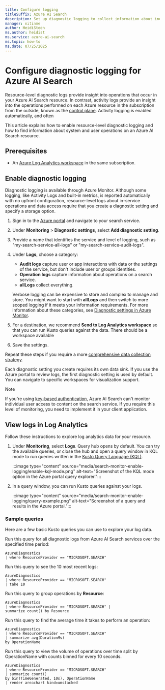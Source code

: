 ```yaml
---
title: Configure logging
titleSuffix: Azure AI Search
description: Set up diagnostic logging to collect information about indexing and query processing in Azure AI Search resource logs.
manager: nitinme
author: HeidiSteen
ms.author: heidist
ms.service: azure-ai-search
ms.topic: how-to
ms.date: 07/25/2025
---
```


# Configure diagnostic logging for Azure AI Search

Resource-level diagnostic logs provide insight into operations that occur in your Azure AI Search resource. In contrast, activity logs provide an insight into the operations performed on each Azure resource in the subscription from the outside, known as the [control plane](/azure/azure-resource-manager/management/control-plane-and-data-plane). Activity logging is enabled automatically, and often

This article explains how to enable resource-level diagnostic logging and how to find information about system and user operations on an Azure AI Search resource.

## Prerequisites

- An [Azure Log Analytics workspace](/azure/azure-monitor/logs/quick-create-workspace) in the same subscription.

## Enable diagnostic logging

Diagnostic logging is available through Azure Monitor. Although some logging, like Activity Logs and built-in metrics, is reported automatically with no upfront configuration, resource-level logs about in-service operations and data access require that you create a diagnostic setting and specify a storage option.

1. Sign in to the [Azure portal](https://portal.azure.com) and navigate to your search service.

1. Under **Monitoring** > **Diagnostic settings**, select **Add diagnostic setting**.

1. Provide a name that identifies the service and level of logging, such as "my-search-service-all-logs" or "my-search-service-audit-logs".

1. Under **Logs**, choose a category:

   - **Audit logs** capture user or app interactions with data or the settings of the service, but don't include user or groups identities.
   - **Operation logs** capture information about operations on a search service.
   - **allLogs** collect everything.

   Verbose logging can be expensive to store and complex to manage and store. You might want to start with **allLogs** and then switch to more scoped logging if it meets your information requirements. For more information about these categories, see [Diagnostic settings in Azure Monitor](/azure/azure-monitor/essentials/diagnostic-settings).

1. For a destination, we recommend **Send to Log Analytics workspace** so that you can run Kusto queries against the data. There should be a workspace available

1. Save the settings.

Repeat these steps if you require a more [comprehensive data collection strategy](/azure/azure-monitor/logs/workspace-design). 

Each diagnostic setting you create requires its own data sink. If you use the Azure portal to review logs, the first diagnostic setting is used by default. You can navigate to specific workspaces for visualization support.

> [!NOTE]
> If you're using [key-based authentication](search-security-api-keys.md), Azure AI Search can't monitor individual user access to content on the search service. If you require this level of monitoring, you need to implement it in your client application.

## View logs in Log Analytics

Follow these instructions to explore log analytics data for your resource.

1. Under **Monitoring**, select **Logs**. Query hub opens by default. You can try the available queries, or close the hub and open a query window in KQL mode to run queries written in the [Kusto Query Language (KQL)](/kusto/query).

   :::image type="content" source="media/search-monitor-enable-logging/enable-kql-mode.png" alt-text="Screenshot of the KQL mode option in the Azure portal query explorer.":::

1. In a query window, you can run Kusto queries against your logs.

   :::image type="content" source="media/search-monitor-enable-logging/query-example.png" alt-text="Screenshot of a query and results in the Azure portal.":::

### Sample queries

Here are a few basic Kusto queries you can use to explore your log data.

Run this query for all diagnostic logs from Azure AI Search services over the specified time period:

```kusto
AzureDiagnostics
| where ResourceProvider == "MICROSOFT.SEARCH"
```

Run this query to see the 10 most recent logs:

```kusto
AzureDiagnostics
| where ResourceProvider == "MICROSOFT.SEARCH"
| take 10
```

Run this query to group operations by **Resource**:

```kusto
AzureDiagnostics
| where ResourceProvider == "MICROSOFT.SEARCH" |
summarize count() by Resource
```

Run this query to find the average time it takes to perform an operation:

```kusto
AzureDiagnostics
| where ResourceProvider == "MICROSOFT.SEARCH"
| summarize avg(DurationMs)
by OperationName
```

Run this query to view the volume of operations over time split by OperationName with counts binned for every 10 seconds.

```kusto
AzureDiagnostics
| where ResourceProvider == "MICROSOFT.SEARCH"
| summarize count()
by bin(TimeGenerated, 10s), OperationName
| render areachart kind=unstacked
```